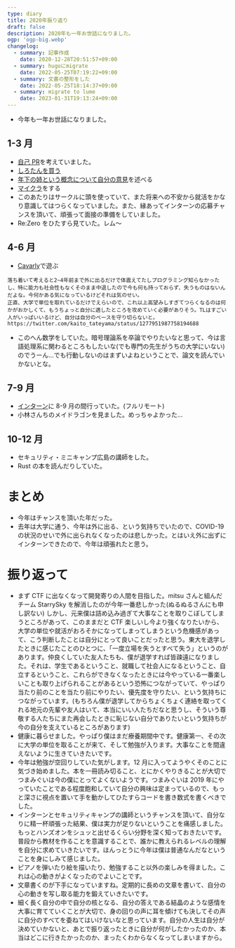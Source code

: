 ```yaml
---
type: diary
title: 2020年振り返り
draft: false
description: 2020年も一年お世話になりました。
ogp: 'ogp-big.webp'
changelog:
  - summary: 記事作成
    date: 2020-12-28T20:51:57+09:00
  - summary: hugoにmigrate
    date: 2022-05-25T07:19:22+09:00
  - summary: 文書の整形をした
    date: 2022-05-25T18:14:37+09:00
  - summary: migrate to lume
    date: 2023-01-31T19:13:24+09:00
---
```


- 今年も一年お世話になりました。

## 1-3 月

- [自己 PR](https://gist.github.com/uta8a/2be3ac9ce33856e7bfb037e059928747)を考えていました。
- [しろたんを買う](https://twitter.com/kaito_tateyama/status/1232985266815528960)
- [年下の姉という概念について自分の意見](https://twitter.com/kaito_tateyama/status/1233332533313429504)を述べる
- [マイクラ](https://twitter.com/kaito_tateyama/status/1243867478020653056)をする
- このあたりはサークルに頭を使っていて、また将来への不安から就活をかなり意識してはつらくなっていました。また、縁あってインターンの応募チャンスを頂いて、頑張って面接の準備をしていました。
- Re:Zero をひたすら見ていた。レム〜

## 4-6 月

- [Cavarly](https://twitter.com/kaito_tateyama/status/1266358384971755520)で遊ぶ

```text
落ち着いて考えると2~4年前まで外に出るだけで体震えてたしプログラミング知らなかったし、特に能力も社会性もなくそのまま中退したので今も何も持っておらず、失うものはないんだよな。今何かある気になっているけどそれは気のせい。
正直、大学で単位を取れているだけでえらいので、これ以上高望みしすぎてつらくなるのは何かがおかしくて、もうちょっと自分に適したところを攻めていく必要がありそう。TLはすごい人がいっぱいいるけど、自分は自分のペースを守り切らないと。
https://twitter.com/kaito_tateyama/status/1277951987758194688
```

- このへん数学をしていた。暗号理論系を卒論でやりたいなと思って、今は言語処理系に関わるところもしたいな(でも専門の先生がうちの大学にいない)のでうーん...でも行動しないのはまずいよねということで、論文を読んでいかないとな。

## 7-9 月

- [インターン](https://note.com/times_yappli/n/n432f4d7c0aef)に 8-9 月の間行っていた。(フルリモート)
- 小林さんちのメイドラゴンを見ました。めっちゃよかった...

## 10-12 月

- セキュリティ・ミニキャンプ広島の講師をした。
- Rust の本を読んだりしていた。

# まとめ

- 今年はチャンスを頂いた年だった。
- 去年は大学に通う、今年は外に出る、という気持ちでいたので、COVID-19 の状況のせいで外に出られなくなったのは悲しかった。とはいえ外に出ずにインターンできたので、今年は頑張れたと思う。

# 振り返って

- まず CTF に出なくなって開発寄りの人間を目指した。mitsu さんと組んだチーム StarrySky を解消したのが今年一番悲しかった(ぬるぬるさんにも申し訳ない) しかし、元来僕は詰め込み過ぎて大事なことを取りこぼしてしまうところがあって、このままだと CTF 楽しいし今より強くなりたいから、大学の単位や就活がおろそかになってしまってしまうという危機感があって、こう判断したことは自分にとって良いことだったと思う。東大を退学したときに感じたことのひとつに、「一度立場を失うとすべて失う」というのがあります。仲良くしていた友人たちも、僕が退学すれば皆疎遠になりました。それは、学生であるということ、就職して社会人になるということ、自立するということ、これらができなくなったときには今やっている一番楽しいことも取り上げられることがあるという恐怖につながっていて、やっぱり当たり前のことを当たり前にやりたい、優先度を守りたい、という気持ちにつながっています。(もちろん僕が退学してからちょくちょく連絡を取ってくれる地元の先輩や友人はいて、本当にいい人たちだなと思うし、そういう尊敬する人たちにまた再会したときに恥じない自分でありたいという気持ちが今の自分を支えているところがあります)
- 健康に暮らせました。やっぱり僕はまだ療養期間中です。健康第一、その次に大学の単位を取ることが来て、そして勉強が入ります。大事なことを間違えないように生きていきたいです。
- 今年は勉強が空回りしていた気がします。12 月に入ってようやくそのことに気づき始めました。本を一冊読み切ること、とにかくやりきることが大切でつまみぐいは今の僕にとってよくないようです。つまみぐいは 2019 年にやっていたことである程度飽和していて自分の興味は定まっているので、もっと深さに視点を置いて手を動かしてひたすらコードを書き数式を書くべきでした。
- インターンとセキュリティキャンプの講師というチャンスを頂いて、自分なりに精一杯頑張った結果、僕は実力が足りないということを痛感しました。もっとハンズオンをシュッと出せるくらい分野を深く知っておきたいです。普段から教材を作ることを意識することで、誰かに教えられるレベルの理解を自分に求めていきたいです。ほんっとうに今年は僕は普通なんだなということを身にしみて感じました。
- ピアノを弾いたり絵を描いたり、勉強すること以外の楽しみを得ました。これは心の動きがよくなったのでよいことです。
- 文章書くのが下手になっていますね。定期的に長めの文章を書いて、自分の心の動きを写し取る能力を鍛えていきたいです。
- 細く長く自分の中で自分の核となる、自分の答えである結晶のような感情を大事に育てていくことが大切で、身の回りの声に耳を傾けても決してその声に自分のすべてを委ねてはいけないなと思っています。自分の人生は自分が決めていかないと、あとで振り返ったときに自分が何がしたかったのか、本当はどこに行きたかったのか、まったくわからなくなってしまいますから。
